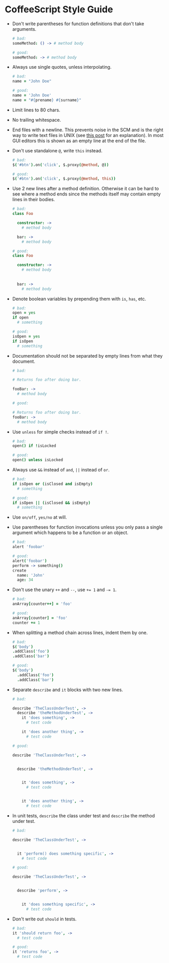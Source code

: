 # CoffeeScript Style Guide

-   Don't write parentheses for function definitions that don't take arguments.

    ```coffeescript
    # bad:
    someMethod: () -> # method body

    # good:
    someMethod: -> # method body
    ```

-   Always use single quotes, unless interpolating.

    ```coffeescript
    # bad:
    name = "John Doe"

    # good:
    name = 'John Doe'
    name = "#{prename} #{surname}"
    ```

-   Limit lines to 80 chars.

-   No trailing whitespace.

-   End files with a newline. This prevents noise in the SCM and is the right
    way to write text files in UNIX (see [this
    post](http://slashdot.org/comments.pl?sid=165492&cid=13808398) for an
    explanation). In most GUI editors this is shown as an empty line at the end
    of the file.

-   Don't use standalone `@`, write `this` instead.

    ```coffeescript
    # bad:
    $('#btn').on('click', $.proxy(@method, @))

    # good:
    $('#btn').on('click', $.proxy(@method, this))
    ```

-   Use 2 new lines after a method definition. Otherwise it can be hard to
    see where a method ends since the methods itself may contain empty lines
    in their bodies.

    ```coffeescript
    # bad:
    class Foo
    
      constructor: ->
        # method body

      bar: ->
        # method body

    # good:
    class Foo

      constructor: ->
        # method body
     
     
      bar: ->
        # method body
    ```

-   Denote boolean variables by prepending them with `is`, `has`, etc.

    ```coffeescript
    # bad:
    open = yes
    if open
      # something

    # good:
    isOpen = yes
    if isOpen
      # something
    ```

-   Documentation should not be separated by empty lines from what they
    document.

    ```coffeescript
    # bad:

    # Returns foo after doing bar.

    fooBar: ->
      # method body

    # good:

    # Returns foo after doing bar.
    fooBar: ->
      # method body
    ```

-   Use `unless` for simple checks instead of `if !`.

    ```coffeescript
    # bad:
    open() if !isLocked

    # good:
    open() unless isLocked
    ```

-   Always use `&&` instead of `and`, `||` instead of `or`.

    ```coffeescript
    # bad:
    if isOpen or (isClosed and isEmpty)
      # something

    # good:
    if isOpen || (isClosed && isEmpty)
      # something
    ```

-   Use `on/off`, `yes/no` at will.

-   Use parentheses for function invocations unless you only pass a single
    argument which happens to be a function or an object.

    ```coffeescript
    # bad:
    alert 'foobar'

    # good:
    alert('foobar')
    perform -> something()
    create
      name: 'John'
      age: 34
    ```

-   Don't use the unary `++` and `--`, use `+= 1` and `-= 1`.

    ```coffeescript
    # bad:
    anArray[counter++] = 'foo'

    # good:
    anArray[counter] = 'foo'
    counter += 1
    ```

-   When splitting a method chain across lines, indent them by one.

    ```coffeescript
    # bad:
    $('body')
    .addClass('foo')
    .addClass('bar')

    # good:
    $('body')
      .addClass('foo')
      .addClass('bar')
    ```

-   Separate `describe` and `it` blocks with two new lines.

    ```coffeescript
    # bad:

    describe 'TheClassUnderTest', ->
      describe 'theMethodUnderTest', ->
        it 'does something', ->
          # test code

        it 'does another thing', ->
          # test code

    # good:

    describe 'TheClassUnderTest', ->


      describe 'theMethodUnderTest', ->


        it 'does something', ->
          # test code


        it 'does another thing', ->
          # test code
    ```

-   In unit tests, `describe` the class under test and `describe` the method
    under test.

    ```coffeescript
    # bad:

    describe 'TheClassUnderTest', ->


      it 'perform() does something specific', ->
        # test code

    # good:

    describe 'TheClassUnderTest', ->


      describe 'perform', ->


        it 'does something specific', ->
          # test code
    ```

-   Don't write out `should` in tests.

    ```coffeescript
    # bad:
    it 'should return foo', ->
      # test code

    # good:
    it 'returns foo', ->
      # test code
    ```
